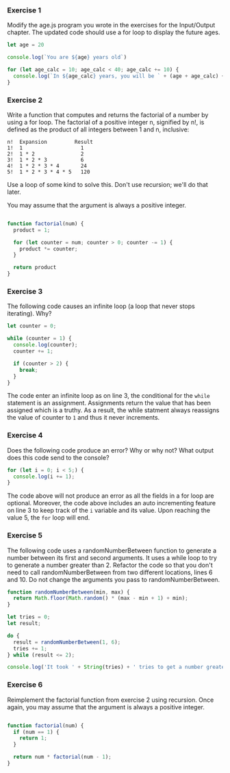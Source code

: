 ### Exercise 1

Modify the age.js program you wrote in the exercises for the Input/Output chapter. The updated code should use a for loop to display the future ages.

```Javascript
let age = 20

console.log(`You are ${age} years old`)

for (let age_calc = 10; age_calc < 40; age_calc += 10) {
  console.log(`In ${age_calc} years, you will be ` + (age + age_calc) + " years old.");
}
```

### Exercise 2

Write a function that computes and returns the factorial of a number by using a for loop. The factorial of a positive integer n, signified by n!, is defined as the product of all integers between 1 and n, inclusive:

```
n! 	Expansion 	      Result
1! 	1 	                1
2! 	1 * 2 	            2
3! 	1 * 2 * 3 	        6
4! 	1 * 2 * 3 * 4       24
5! 	1 * 2 * 3 * 4 * 5 	120
```

Use a loop of some kind to solve this. Don't use recursion; we'll do that later.

You may assume that the argument is always a positive integer.

```Javascript

function factorial(num) {
  product = 1;

  for (let counter = num; counter > 0; counter -= 1) {
    product *= counter;
  }

  return product
}
```

### Exercise 3

The following code causes an infinite loop (a loop that never stops iterating). Why?

```Javascript
let counter = 0;

while (counter = 1) {
  console.log(counter);
  counter += 1;

  if (counter > 2) {
    break;
  }
}
```

The code enter an infinite loop as on line 3, the conditional for the `while` statement is an assignment. Assignments return the value that has been assigned which is a truthy. As a result, the while statment always reassigns the value of counter to `1` and thus it never increments. 

### Exercise 4

Does the following code produce an error? Why or why not? What output does this code send to the console?

```Javascript
for (let i = 0; i < 5;) {
  console.log(i += 1);
}
```
The code above will not produce an error as all the fields in a for loop are optional. Moreover, the code above includes an auto incrementing feature on line 3 to keep track of the `i` variable and its value. Upon reaching the value 5, the `for` loop will end.

### Exercise 5

The following code uses a randomNumberBetween function to generate a number between its first and second arguments. It uses a while loop to try to generate a number greater than 2. Refactor the code so that you don't need to call randomNumberBetween from two different locations, lines 6 and 10. Do not change the arguments you pass to randomNumberBetween.

```Javascript
function randomNumberBetween(min, max) {
  return Math.floor(Math.random() * (max - min + 1) + min);
}

let tries = 0;
let result;

do {
  result = randomNumberBetween(1, 6);
  tries += 1;
} while (result <= 2);

console.log('It took ' + String(tries) + ' tries to get a number greater than 2');
```

### Exercise 6
Reimplement the factorial function from exercise 2 using recursion. Once again, you may assume that the argument is always a positive integer.

```Javascript

function factorial(num) {
  if (num == 1) {
    return 1;
  }

  return num * factorial(num - 1);
}
```